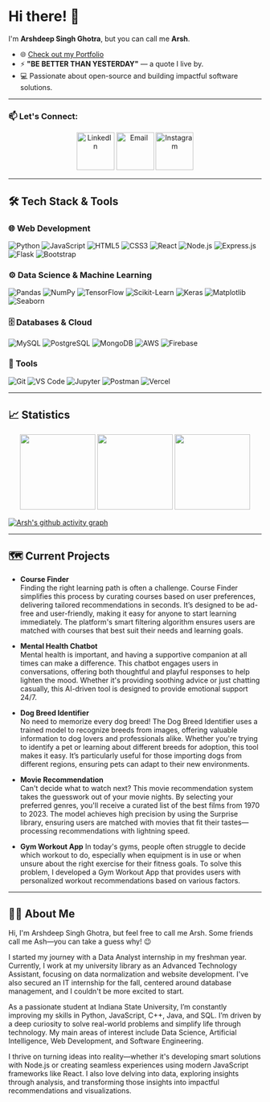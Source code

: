 # Hi there! 👋  
I'm **Arshdeep Singh Ghotra**, but you can call me **Arsh**.

- 🌐 [Check out my Portfolio](https://idk-arsh.github.io/portfolio/)
- ⚡ **"BE BETTER THAN YESTERDAY"** — a quote I live by.
- 💻 Passionate about open-source and building impactful software solutions.

---

### 📫 Let's Connect:

<p align="center">
    <a href="https://www.linkedin.com/in/udkash"><img width="75px" src="https://img.icons8.com/color/96/000000/linkedin.png" alt="LinkedIn"/></a>
    <a href="mailto:rsh9745774@gmail.com"><img width="75px" src="https://img.icons8.com/color/96/000000/gmail.png" alt="Email"/></a>
    <a href="https://www.instagram.com/udk_arsh"><img width="75px" src="https://img.icons8.com/color/96/000000/instagram-new.png" alt="Instagram"/></a>
</p>

---

## 🛠️ Tech Stack & Tools

### 🌐 Web Development
![Python](https://img.shields.io/badge/Python-3776AB?style=for-the-badge&logo=python&logoColor=white)
![JavaScript](https://img.shields.io/badge/JavaScript-F7DF1E?style=for-the-badge&logo=javascript&logoColor=black)
![HTML5](https://img.shields.io/badge/HTML5-E34F26?style=for-the-badge&logo=html5&logoColor=white)
![CSS3](https://img.shields.io/badge/CSS3-1572B6?style=for-the-badge&logo=css3&logoColor=white)
![React](https://img.shields.io/badge/React-61DAFB?style=for-the-badge&logo=react&logoColor=black)
![Node.js](https://img.shields.io/badge/Node.js-339933?style=for-the-badge&logo=node.js&logoColor=white)
![Express.js](https://img.shields.io/badge/Express.js-000000?style=for-the-badge&logo=express&logoColor=white)
![Flask](https://img.shields.io/badge/Flask-000000?style=for-the-badge&logo=flask&logoColor=white)
![Bootstrap](https://img.shields.io/badge/Bootstrap-563D7C?style=for-the-badge&logo=bootstrap&logoColor=white)

### ⚙️ Data Science & Machine Learning
![Pandas](https://img.shields.io/badge/Pandas-150458?style=for-the-badge&logo=pandas&logoColor=white)
![NumPy](https://img.shields.io/badge/NumPy-013243?style=for-the-badge&logo=numpy&logoColor=white)
![TensorFlow](https://img.shields.io/badge/TensorFlow-FF6F00?style=for-the-badge&logo=tensorflow&logoColor=white)
![Scikit-Learn](https://img.shields.io/badge/Scikit--Learn-F7931E?style=for-the-badge&logo=scikit-learn&logoColor=white)
![Keras](https://img.shields.io/badge/Keras-D00000?style=for-the-badge&logo=keras&logoColor=white)
![Matplotlib](https://img.shields.io/badge/Matplotlib-3776AB?style=for-the-badge&logo=matplotlib&logoColor=white)
![Seaborn](https://img.shields.io/badge/Seaborn-3776AB?style=for-the-badge&logo=python&logoColor=white)

### 🗄️ Databases & Cloud
![MySQL](https://img.shields.io/badge/MySQL-4479A1?style=for-the-badge&logo=mysql&logoColor=white)
![PostgreSQL](https://img.shields.io/badge/PostgreSQL-336791?style=for-the-badge&logo=postgresql&logoColor=white)
![MongoDB](https://img.shields.io/badge/MongoDB-47A248?style=for-the-badge&logo=mongodb&logoColor=white)
![AWS](https://img.shields.io/badge/AWS-232F3E?style=for-the-badge&logo=amazon-aws&logoColor=white)
![Firebase](https://img.shields.io/badge/FireBase-232F3E?style=for-the-badge&logo=google-firebase&logoColor=yellow)

### 🔧 Tools
![Git](https://img.shields.io/badge/Git-F05032?style=for-the-badge&logo=git&logoColor=white)
![VS Code](https://img.shields.io/badge/VS%20Code-007ACC?style=for-the-badge&logo=visual-studio-code&logoColor=white)
![Jupyter](https://img.shields.io/badge/Jupyter-F37626?style=for-the-badge&logo=jupyter&logoColor=white)
![Postman](https://img.shields.io/badge/Postman-FF6C37?style=for-the-badge&logo=postman&logoColor=white)
![Vercel](https://img.shields.io/badge/Vercel-000000?style=for-the-badge&logo=vercel&logoColor=white)

---

## 📈 Statistics

<div align="center">
  <img src="https://github-readme-stats.vercel.app/api?username=idk-arsh&show_icons=true&theme=radical" height="150px">
  <img src="https://github-readme-streak-stats.herokuapp.com/?user=idk-arsh&theme=radical" height="150px">
  <img src="https://github-readme-stats.vercel.app/api/top-langs/?username=idk-arsh&layout=compact&theme=radical" height="150px">
</div>

[![Arsh's github activity graph](https://github-readme-activity-graph.vercel.app/graph?username=idk-arsh&theme=github-compact&hide_border=true)](https://github.com/idk-arsh/github-readme-activity-graph)

---

## 🗺 Current Projects

- **Course Finder**  
Finding the right learning path is often a challenge. Course Finder simplifies this process by curating courses based on user preferences, delivering tailored recommendations in seconds. It’s designed to be ad-free and user-friendly, making it easy for anyone to start learning immediately. The platform's smart filtering algorithm ensures users are matched with courses that best suit their needs and learning goals.

- **Mental Health Chatbot**  
Mental health is important, and having a supportive companion at all times can make a difference. This chatbot engages users in conversations, offering both thoughtful and playful responses to help lighten the mood. Whether it's providing soothing advice or just chatting casually, this AI-driven tool is designed to provide emotional support 24/7.

- **Dog Breed Identifier**  
No need to memorize every dog breed! The Dog Breed Identifier uses a trained model to recognize breeds from images, offering valuable information to dog lovers and professionals alike. Whether you're trying to identify a pet or learning about different breeds for adoption, this tool makes it easy. It’s particularly useful for those importing dogs from different regions, ensuring pets can adapt to their new environments.

- **Movie Recommendation**  
Can't decide what to watch next? This movie recommendation system takes the guesswork out of your movie nights. By selecting your preferred genres, you'll receive a curated list of the best films from 1970 to 2023. The model achieves high precision by using the Surprise library, ensuring users are matched with movies that fit their tastes—processing recommendations with lightning speed.

- **Gym Workout App**
  In today's gyms, people often struggle to decide which workout to do, especially when equipment is in use or when unsure about the right exercise for their fitness goals. To solve this problem, I developed a Gym Workout App that provides users with personalized workout recommendations based on various factors.

---

## 💂‍♂️ About Me

Hi, I'm Arshdeep Singh Ghotra, but feel free to call me Arsh. Some friends call me Ash—you can take a guess why! 😉

I started my journey with a Data Analyst internship in my freshman year. Currently, I work at my university library as an Advanced Technology Assistant, focusing on data normalization and website development. I've also secured an IT internship for the fall, centered around database management, and I couldn't be more excited to start.

As a passionate student at Indiana State University, I’m constantly improving my skills in Python, JavaScript, C++, Java, and SQL. I’m driven by a deep curiosity to solve real-world problems and simplify life through technology. My main areas of interest include Data Science, Artificial Intelligence, Web Development, and Software Engineering.

I thrive on turning ideas into reality—whether it's developing smart solutions with Node.js or creating seamless experiences using modern JavaScript frameworks like React. I also love delving into data, exploring insights through analysis, and transforming those insights into impactful recommendations and visualizations.
